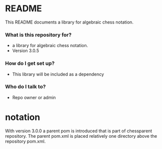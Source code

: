 # README #

This README documents a library for algebraic chess notation.

### What is this repository for? ###

* a library for algebraic chess notation.
* Version 3.0.5

### How do I get set up? ###

* This library will be included as a dependency

### Who do I talk to? ###

* Repo owner or admin

# notation #

With version 3.0.0 a parent pom is introduced that is part of chessparent repository.
The parent pom.xml is placed relatively one directory above the repository pom.xml.

